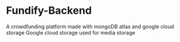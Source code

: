 # Fundify-Backend
A crowdfunding platform made with mongoDB atlas and google cloud storage
Google cloud storage used for media storage
